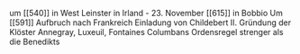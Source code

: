 um [[540]] in West Leinster in Irland - 23. November [[615]] in Bobbio
Um [[591]] Aufbruch nach Frankreich
Einladung von Childebert II.
Gründung der Klöster Annegray, Luxeuil, Fontaines
Columbans Ordensregel strenger als die Benedikts

